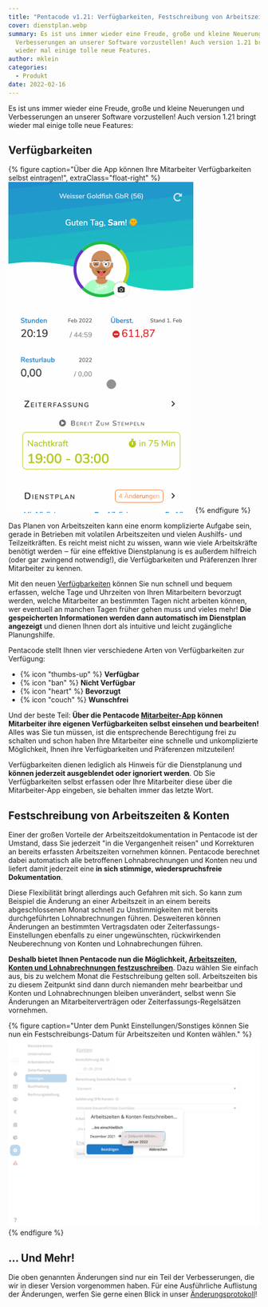 ```yaml
---
title: "Pentacode v1.21: Verfügbarkeiten, Festschreibung von Arbeitszeiten"
cover: dienstplan.webp
summary: Es ist uns immer wieder eine Freude, große und kleine Neuerungen und
  Verbesserungen an unserer Software vorzustellen! Auch version 1.21 bringt
  wieder mal einige tolle neue Features.
author: mklein
categories:
  - Produkt
date: 2022-02-16
---
```

Es ist uns immer wieder eine Freude, große und kleine Neuerungen und Verbesserungen an unserer Software vorzustellen!
Auch version 1.21 bringt wieder mal einige tolle neue Features:

## Verfügbarkeiten

{% figure caption="Über die App können Ihre Mitarbeiter Verfügbarkeiten selbst eintragen!", extraClass="float-right" %}
<img src="ma-app.gif">
{% endfigure %}

Das Planen von Arbeitszeiten kann eine enorm komplizierte Aufgabe sein, gerade in Betrieben mit volatilen Arbeitszeiten
und vielen Aushilfs- und Teilzeitkräften. Es reicht meist nicht zu wissen, wann wie viele Arbeitskräfte benötigt werden ‒
für eine effektive Dienstplanung is es außerdem hilfreich (oder gar zwingend notwendig!), die Verfügbarkeiten und
Präferenzen Ihrer Mitarbeiter zu kennen.

Mit den neuen [Verfügbarkeiten](http://localhost:1313/hilfe/handbuch/mitarbeiter/verf%C3%BCgbarkeiten/) können
Sie nun schnell und bequem erfassen, welche Tage und Uhrzeiten von Ihren Mitarbeitern bevorzugt werden, welche
Mitarbeiter an bestimmten Tagen nicht arbeiten können, wer eventuell an manchen Tagen früher gehen muss und vieles mehr!
**Die gespeicherten Informationen werden dann automatisch im Dienstplan angezeigt** und dienen Ihnen dort als intuitive und
leicht zugängliche Planungshilfe.

Pentacode stellt Ihnen vier verschiedene Arten von Verfügbarkeiten zur Verfügung:

* {% icon "thumbs-up" %} **Verfügbar**
* {% icon "ban" %} **Nicht Verfügbar**
* {% icon "heart" %} **Bevorzugt**
* {% icon "couch" %} **Wunschfrei**

Und der beste Teil: **Über die Pentacode [Mitarbeiter-App](/hilfe/handbuch/mitarbeiter-app) können Mitarbeiter ihre
eigenen Verfügbarkeiten selbst einsehen und bearbeiten!** Alles was Sie tun müssen, ist die entsprechende Berechtigung
frei zu schalten und schon haben Ihre Mitarbeiter eine schnelle und unkomplizierte Möglichkeit, Ihnen ihre Verfügbarkeiten und
Präferenzen mitzuteilen!

Verfügbarkeiten dienen lediglich als Hinweis für die Dienstplanung und **können jederzeit ausgeblendet oder ignoriert
werden**. Ob Sie Verfügbarkeiten selbst erfassen oder Ihre Mitarbeiter diese über die Mitarbeiter-App eingeben, sie
behalten immer das letzte Wort.

## Festschreibung von Arbeitszeiten & Konten

Einer der großen Vorteile der Arbeitszeitdokumentation in Pentacode ist der Umstand, dass Sie jederzeit "in die
Vergangenheit reisen" und Korrekturen an bereits erfassten Arbeitszeiten vornehmen können. Pentacode berechnet dabei
automatisch alle betroffenen Lohnabrechnungen und Konten neu und liefert damit jederzeit eine **in sich stimmige,
wiederspruchsfreie Dokumentation**.

Diese Flexibilität bringt allerdings auch Gefahren mit sich. So kann zum Beispiel die Änderung an einer Arbeitszeit in
an einem bereits abgeschlossenen Monat schnell zu Unstimmigkeiten mit bereits durchgeführten Lohnabrechnungen führen.
Desweiteren können Änderungen an bestimmten Vertragsdaten oder Zeiterfassungs-Einstellungen ebenfalls zu einer
ungewünschten, rückwirkenden Neuberechnung von Konten und Lohnabrechungen führen.

**Deshalb bietet Ihnen Pentacode nun die Möglichkeit, [Arbeitszeiten, Konten und Lohnabrechnungen festzuschreiben](/hilfe/handbuch/einstellungen/unternehmen/#arbeitszeiten-%26-konten-festschreiben)**. Dazu
wählen Sie einfach aus, bis zu welchem Monat die Festschreibung gelten soll. Arbeitszeiten bis zu diesem Zeitpunkt sind
dann durch niemanden mehr bearbeitbar und Konten und Lohnabrechnungen bleiben unverändert, selbst wenn Sie Änderungen an
Mitarbeiterverträgen oder Zeiterfassungs-Regelsätzen vornehmen.

{% figure caption="Unter dem Punkt Einstellungen/Sonstiges können Sie nun ein Festschreibungs-Datum für Arbeitszeiten und Konten wählen." %}
<img src="zeiten-festschreiben.webp">
{% endfigure %}

## ... Und Mehr!

Die oben genannten Änderungen sind nur ein Teil der Verbesserungen, die wir in dieser Version vorgenommen haben. Für
eine Ausführliche Auflistung der Änderungen, werfen Sie gerne einen Blick in unser
[Änderungsprotokoll](/hilfe/aenderungsprotokoll/)!
